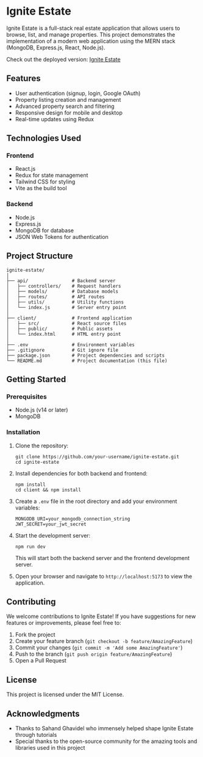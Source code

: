 # Ignite Estate

Ignite Estate is a full-stack real estate application that allows users to browse, list, and manage properties. 
This project demonstrates the implementation of a modern web application using the MERN stack (MongoDB, Express.js, React, Node.js).

Check out the deployed version: [Ignite Estate](https://ignite-estate.onrender.com/)

## Features

- User authentication (signup, login, Google OAuth)
- Property listing creation and management
- Advanced property search and filtering
- Responsive design for mobile and desktop
- Real-time updates using Redux

## Technologies Used

### Frontend
- React.js
- Redux for state management
- Tailwind CSS for styling
- Vite as the build tool

### Backend
- Node.js
- Express.js
- MongoDB for database
- JSON Web Tokens for authentication

## Project Structure

```
ignite-estate/
│
├── api/                # Backend server
│   ├── controllers/    # Request handlers
│   ├── models/         # Database models
│   ├── routes/         # API routes
│   ├── utils/          # Utility functions
│   └── index.js        # Server entry point
│
├── client/             # Frontend application
│   ├── src/            # React source files
│   ├── public/         # Public assets
│   └── index.html      # HTML entry point
│
├── .env                # Environment variables
├── .gitignore          # Git ignore file
├── package.json        # Project dependencies and scripts
└── README.md           # Project documentation (this file)
```

## Getting Started

### Prerequisites

- Node.js (v14 or later)
- MongoDB

### Installation

1. Clone the repository:
   ```
   git clone https://github.com/your-username/ignite-estate.git
   cd ignite-estate
   ```

2. Install dependencies for both backend and frontend:
   ```
   npm install
   cd client && npm install
   ```

3. Create a `.env` file in the root directory and add your environment variables:
   ```
   MONGODB_URI=your_mongodb_connection_string
   JWT_SECRET=your_jwt_secret
   ```

4. Start the development server:
   ```
   npm run dev
   ```

   This will start both the backend server and the frontend development server.

5. Open your browser and navigate to `http://localhost:5173` to view the application.

## Contributing

We welcome contributions to Ignite Estate! If you have suggestions for new features or improvements, please feel free to:

1. Fork the project
2. Create your feature branch (`git checkout -b feature/AmazingFeature`)
3. Commit your changes (`git commit -m 'Add some AmazingFeature'`)
4. Push to the branch (`git push origin feature/AmazingFeature`)
5. Open a Pull Request

## License

This project is licensed under the MIT License.

## Acknowledgments

- Thanks to Sahand Ghavidel who immensely helped shape Ignite Estate through tutorials
- Special thanks to the open-source community for the amazing tools and libraries used in this project

